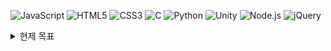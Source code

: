 

![JavaScript](https://img.shields.io/badge/-JavaScript-333333?style=flat&logo=javascript)
![HTML5](https://img.shields.io/badge/-HTML5-333333?style=flat&logo=html5)
![CSS3](https://img.shields.io/badge/-CSS3-333333?style=flat&logo=css3)
![C](https://img.shields.io/badge/-C-333333?style=flat&logo=c)
![Python](https://img.shields.io/badge/-Python-333333?style=flat&logo=python)
![Unity](https://img.shields.io/badge/-Unity-333333?style=flat&logo=unity)
![Node.js](https://img.shields.io/badge/-Node.js-333333?style=flat&logo=node.js)
![jQuery](https://img.shields.io/badge/-jQuery-333333?style=flat&logo=jquery)

 <details>
    <summary>현제 목표</summary>
    무료 도메인 구해서 진짜 사이트 만들기
 </details>

  
